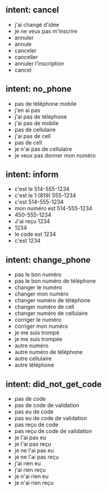 ## intent: cancel
- j'ai changé d'idée
- je ne veux pas m'inscrire
- annuler
- annule
- canceler
- canceller
- annuler l'inscription
- cancel

## intent: no_phone
- pas de téléphone mobile
- j'en ai pas
- j'ai pas de téléphone
- j'ai pas de mobile
- pas de cellulaire
- j'ai pas de cell
- pas de cell
- je n'ai pas de cellulaire
- je veux pas donner mon numéro

## intent: inform
- c'est le 514-555-1234
- c'est le 1 (819) 555-1234
- c'est 514-555-1234
- mon numéro est 514-555-1234
- 450-555-1234
- J'ai reçu 1234
- 1234
- le code est 1234
- c'est 1234

## intent: change_phone
- pas le bon numéro
- pas le bon numéro de téléphone
- changer le numéro
- changer mon numéro
- changer numéro de téléphone
- changer numéro de cell
- changer numéro de cellulaire
- corriger le numéro
- corriger mon numéro
- je me suis trompé
- je me suis trompée
- autre numéro
- autre numéro de téléphone
- autre cellulaire
- autre téléphone

## intent: did_not_get_code
- pas de code
- pas de code de validation
- pas eu de code
- pas eu de code de validation
- pas reçu de code
- pas reçu de code de validation
- je l'ai pas eu
- je l'ai pas reçu
- je ne l'ai pas eu
- je ne l'ai pas reçu
- j'ai rien eu
- j'ai rien reçu
- je n'ai rien eu
- je n'ai rien reçu